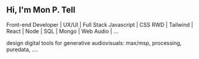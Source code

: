 
## Hi, I'm Mon P. Tell

Front-end Developer | UX/UI | Full Stack Javascript | CSS RWD | Tailwind | React | Node | SQL | Mongo | Web Audio | ...

design digital tools for generative audiovisuals: max/msp, processing, puredata, ....

<!--
**monhh/monhh** is a ✨ _special_ ✨ repository because its `README.md` (this file) appears on your GitHub profile.

Here are some ideas to get you started:

- 🔭 I’m currently working on ...
- 🌱 I’m currently learning ...
- 👯 I’m looking to collaborate on ...
- 🤔 I’m looking for help with ...
- 💬 Ask me about ...
- 📫 How to reach me: ...
- 😄 Pronouns: ...
- ⚡ Fun fact: ...
-->

